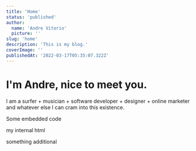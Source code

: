 ```yaml
---
title: 'Home'
status: 'published'
author:
  name: 'Andre Vitorio'
  picture: ''
slug: 'home'
description: 'This is my blog.'
coverImage: ''
publishedAt: '2022-03-17T05:35:07.322Z'
---
```


# I'm Andre, nice to meet you.

I am a surfer + musician + software developer + designer + online marketer and whatever else I can cram into this existence.

Some embedded code

my internal html



something additional





